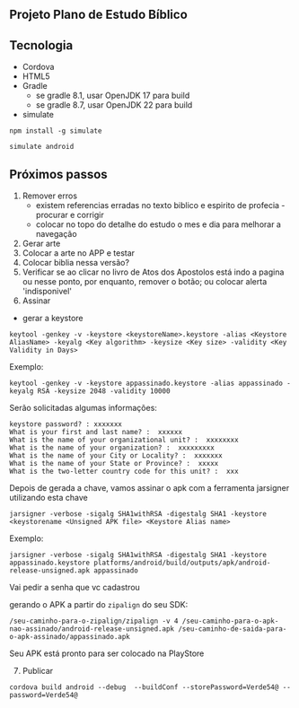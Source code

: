 ## Projeto Plano de Estudo Bíblico

## Tecnologia
* Cordova
* HTML5
* Gradle 
   - se gradle 8.1, usar OpenJDK 17 para build
   - se gradle 8.7, usar OpenJDK 22 para build
* simulate

```shell 
npm install -g simulate
```

```shell
simulate android
```

## Próximos passos
1. Remover erros 
   - existem referencias erradas no texto biblico e espirito de profecia - procurar e corrigir 
   - colocar no topo do detalhe do estudo o mes e dia para melhorar a navegação   
2. Gerar arte
3. Colocar a arte no APP e testar
4. Colocar biblia nessa versão?
5. Verificar se ao clicar no livro de Atos dos Apostolos está indo a pagina ou 
nesse ponto, por enquanto, remover o botão; ou colocar alerta 'indisponivel'
6. Assinar

- gerar a keystore

```shell
keytool -genkey -v -keystore <keystoreName>.keystore -alias <Keystore AliasName> -keyalg <Key algorithm> -keysize <Key size> -validity <Key Validity in Days>
```

Exemplo:

```shell
keytool -genkey -v -keystore appassinado.keystore -alias appassinado -keyalg RSA -keysize 2048 -validity 10000
```

Serão solicitadas algumas informações:

```
keystore password? : xxxxxxx
What is your first and last name? :  xxxxxx 
What is the name of your organizational unit? :  xxxxxxxx
What is the name of your organization? :  xxxxxxxxx
What is the name of your City or Locality? :  xxxxxxx
What is the name of your State or Province? :  xxxxx
What is the two-letter country code for this unit? :  xxx
```

Depois de gerada a chave, vamos assinar o apk com a ferramenta jarsigner utilizando esta chave

```shell
jarsigner -verbose -sigalg SHA1withRSA -digestalg SHA1 -keystore <keystorename <Unsigned APK file> <Keystore Alias name>
```

Exemplo:

```shell
jarsigner -verbose -sigalg SHA1withRSA -digestalg SHA1 -keystore appassinado.keystore platforms/android/build/outputs/apk/android-release-unsigned.apk appassinado
```

Vai pedir a senha que vc cadastrou

gerando o APK a partir do `zipalign` do seu SDK:

```shell
/seu-caminho-para-o-zipalign/zipalign -v 4 /seu-caminho-para-o-apk-nao-assinado/android-release-unsigned.apk /seu-caminho-de-saida-para-o-apk-assinado/appassinado.apk
```

Seu APK está pronto para ser colocado na PlayStore


7. Publicar
```shell
cordova build android --debug  --buildConf --storePassword=Verde54@ --password=Verde54@
```